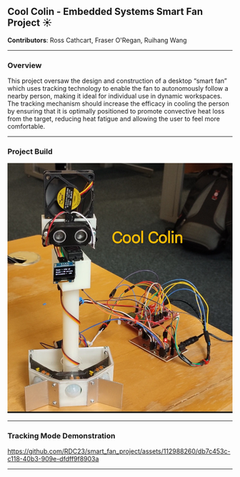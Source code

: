 ## Cool Colin - Embedded Systems Smart Fan Project ☀️

**Contributors**: Ross Cathcart, Fraser O'Regan, Ruihang Wang

---

### Overview

This project oversaw the design and construction of a desktop “smart fan” which uses tracking technology to enable the fan to autonomously follow a nearby person, making it ideal for individual use in dynamic workspaces. The tracking mechanism should increase the efficacy in cooling the person by ensuring that it is optimally positioned to promote convective heat loss from the target, reducing heat fatigue and allowing the user to feel more comfortable. 

---

### Project Build

![Alt text](/Images/build.jpg)

---

### Tracking Mode Demonstration 

https://github.com/RDC23/smart_fan_project/assets/112988260/db7c453c-c118-40b3-909e-dfdff9f8903a







---
